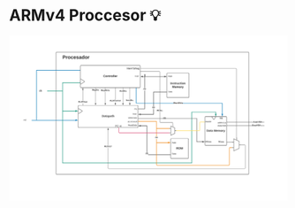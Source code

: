 # ARMv4 Proccesor 💡

<p align=center><img src="Docs/readme-images/Processor.png" width="fit-content"></p>